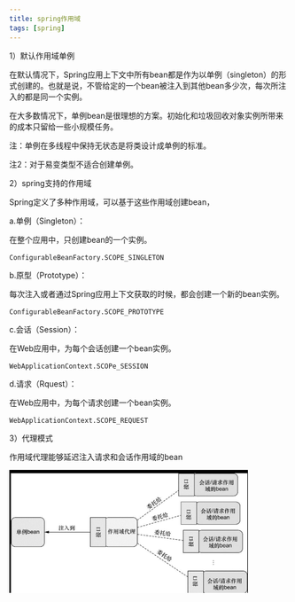```yaml
---
title: spring作用域
tags: [spring]
---
```


1）默认作用域单例

在默认情况下，Spring应用上下文中所有bean都是作为以单例（singleton）的形式创建的。也就是说，不管给定的一个bean被注入到其他bean多少次，每次所注入的都是同一个实例。

在大多数情况下，单例bean是很理想的方案。初始化和垃圾回收对象实例所带来的成本只留给一些小规模任务。

注：单例在多线程中保持无状态是将类设计成单例的标准。

注2：对于易变类型不适合创建单例。

2）spring支持的作用域

Spring定义了多种作用域，可以基于这些作用域创建bean，

a.单例（Singleton）：

在整个应用中，只创建bean的一个实例。

```
ConfigurableBeanFactory.SCOPE_SINGLETON
```

b.原型（Prototype）：

每次注入或者通过Spring应用上下文获取的时候，都会创建一个新的bean实例。

```
ConfigurableBeanFactory.SCOPE_PROTOTYPE
```

c.会话（Session）：

在Web应用中，为每个会话创建一个bean实例。

```
WebApplicationContext.SCOPe_SESSION
```

d.请求（Rquest）：

在Web应用中，为每个请求创建一个bean实例。

```
WebApplicationContext.SCOPE_REQUEST
```

3）代理模式

作用域代理能够延迟注入请求和会话作用域的bean

![](/images/spring/core/scope-proxymodel.png)